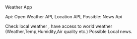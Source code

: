 Weather App

Api: Open Weather API, Location API, Possible: News Api

Check local weather , have access to world weather (Weather,Temp,Humidity,Air quality etc.) Possible Local news.
